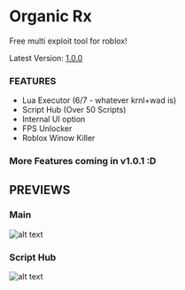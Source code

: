 # Organic Rx
Free multi exploit tool for roblox!

Latest Version: [1.0.0](https://github.com/IamJamieX/Organic-Rx/releases/tag/v1.0.0 "Latest Version of Organix Rx")

### FEATURES
  * Lua Executor (6/7 - whatever krnl+wad is)
  * Script Hub (Over 50 Scripts)
  * Internal UI option
  * FPS Unlocker
  * Roblox Winow Killer
### More Features coming in v1.0.1 :D

## PREVIEWS

### Main
![alt text](https://i.imgur.com/mFfFmJz.png "Organic Rx - Main")
### Script Hub
![alt text](https://i.imgur.com/oQ4lbmJ.png "Organic Rx - Script Hub")
